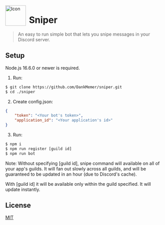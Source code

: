 <img width="64" height="64" align="left" style="float: left; margin: 10px 10px 0 0;" alt="Icon" src="https://imgur.com/dRSYp1f.png">

# Sniper

> An easy to run simple bot that lets you snipe messages in your Discord server.

## Setup

Node.js 16.6.0 or newer is required.

1. Run:

```bash
$ git clone https://github.com/DankMemer/sniper.git
$ cd ./sniper
```

2. Create config.json:

```json
{
	"token": "<Your bot's token>",
	"application_id": "<Your application's id>"
}
```

3. Run:

```bash
$ npm i
$ npm run register [guild id]
$ npm run bot
```

Note:
Without specifying [guild id], snipe command will available on all of your app's guilds. It will fan out slowly across all guilds, and will be guaranteed to be updated in an hour (due to Discord's cache).

With [guild id] it will be available only within the guild specified. It will update instantly.

## License

[MIT](https://tldrlegal.com/license/mit-license)
